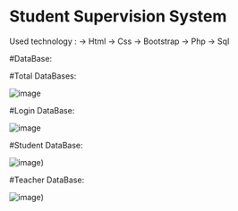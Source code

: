 # Student Supervision System

Used technology :
-> Html
-> Css
-> Bootstrap
-> Php
-> Sql

#DataBase: 

#Total DataBases:

![image](![image](![image](https://user-images.githubusercontent.com/51997942/123675978-f55e7380-d860-11eb-928c-27ae9f55dd15.png)))

#Login DataBase:

![image](![image](![image](https://user-images.githubusercontent.com/51997942/123676176-38b8e200-d861-11eb-8136-1ef3c4b73750.png)))

#Student DataBase:

![image](![image]![image](https://user-images.githubusercontent.com/51997942/123676290-60a84580-d861-11eb-83c3-763717e5a0f2.png)))

#Teacher DataBase:

![image](![image]![image](![image](https://user-images.githubusercontent.com/51997942/123676389-83d2f500-d861-11eb-84b3-7bbbaa4fbd1d.png))))
